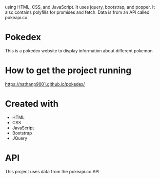 using HTML, CSS, and JavaScript.
It uses jquery, bootstrap, and popper. It also contains polyfills for promises and fetch.
Data is from an API called pokeapi.co

# Pokedex

This is a pokedex website to display information about different pokemon

# How to get the project running

https://nathanp9001.github.io/pokedex/

# Created with

- HTML
- CSS
- JavaScript
- Bootstrap
- JQuery

# API

This project uses data from the pokeapi.co API
